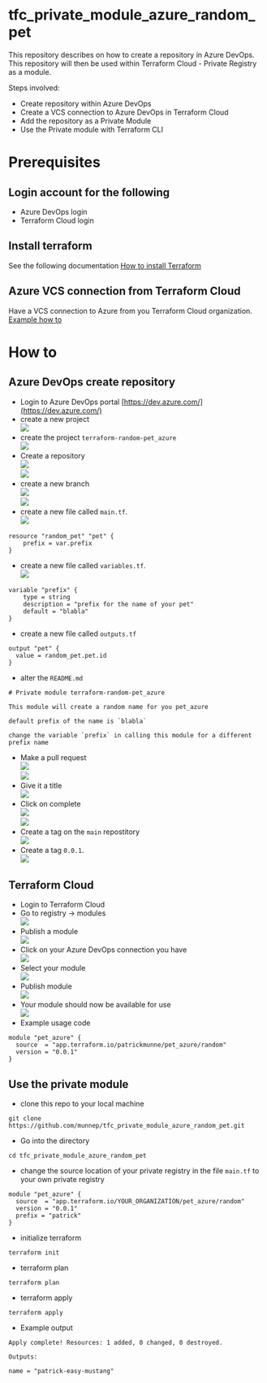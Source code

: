 # tfc_private_module_azure_random_pet

This repository describes on how to create a repository in Azure DevOps. This repository will then be used within Terraform Cloud - Private Registry as a module. 

Steps involved:
- Create repository within Azure DevOps
- Create a VCS connection to Azure DevOps in Terraform Cloud
- Add the repository as a Private Module
- Use the Private module with Terraform CLI

# Prerequisites

## Login account for the following 
- Azure DevOps login
- Terraform Cloud login

## Install terraform  
See the following documentation [How to install Terraform](https://learn.hashicorp.com/tutorials/terraform/install-cli)

## Azure VCS connection from Terraform Cloud
Have a VCS connection to Azure from you Terraform Cloud organization. [Example how to](https://github.com/munnep/tfc_azure_vcs_connection/blob/main/README.md#create-a-vcs-provider-to-azure-devops)

# How to

## Azure DevOps create repository
- Login to Azure DevOps portal
[https://dev.azure.com/](https://dev.azure.com/)
- create a new project    
![](media/2022-03-28-11-34-25.png)  
- create the project `terraform-random-pet_azure`  
![](media/2022-03-28-11-40-17.png)  
- Create a repository    
![](media/2022-03-28-11-41-32.png)   
![](media/2022-03-28-11-41-41.png)  
- create a new branch    
![](media/2022-03-28-11-42-13.png)  
![](media/2022-03-28-11-42-43.png)  
- create a new file called `main.tf`.         
![](media/2022-03-28-11-43-49.png)  
```
resource "random_pet" "pet" {
    prefix = var.prefix
}
```
- create a new file called `variables.tf`.    
![](media/2022-03-28-11-45-11.png)  
```
variable "prefix" {
    type = string
    description = "prefix for the name of your pet"
    default = "blabla"
}
```
- create a new file called `outputs.tf`
```
output "pet" {
  value = random_pet.pet.id
}
```
- alter the `README.md`
```
# Private module terraform-random-pet_azure

This module will create a random name for you pet_azure

default prefix of the name is `blabla`

change the variable `prefix` in calling this module for a different prefix name
```
- Make a pull request    
![](media/2022-03-28-11-49-35.png)  
![](media/2022-03-28-11-49-49.png)  
- Give it a title   
![](media/2022-03-28-11-51-00.png)  
- Click on complete    
![](media/2022-03-28-11-51-30.png)    
![](media/2022-03-28-11-51-43.png)  
- Create a tag on the `main` repostitory      
![](media/2022-03-28-11-52-51.png)  
- Create a tag `0.0.1`.     
![](media/2022-03-28-11-53-40.png)  

## Terraform Cloud

- Login to Terraform Cloud
- Go to registry -> modules    
![](media/2022-03-28-11-55-35.png)  
- Publish a module      
![](media/2022-03-28-11-55-55.png)  
- Click on your Azure DevOps connection you have    
![](media/2022-03-28-11-56-27.png)  
- Select your module  
![](media/2022-03-28-11-56-50.png)  
- Publish module  
![](media/2022-03-28-11-57-11.png)  
- Your module should now be available for use    
![](media/2022-03-28-11-58-17.png)   
- Example usage code
```
module "pet_azure" {
  source  = "app.terraform.io/patrickmunne/pet_azure/random"
  version = "0.0.1"
}
```

## Use the private module

- clone this repo to your local machine
```
git clone https://github.com/munnep/tfc_private_module_azure_random_pet.git
```
- Go into the directory
```
cd tfc_private_module_azure_random_pet
```
- change the source location of your private registry in the file `main.tf` to your own private registry
```
module "pet_azure" {
  source  = "app.terraform.io/YOUR_ORGANIZATION/pet_azure/random"
  version = "0.0.1"
  prefix = "patrick"
}
```
- initialize terraform
```
terraform init
```
- terraform plan
```
terraform plan
```
- terraform apply
```
terraform apply
```
- Example output
```
Apply complete! Resources: 1 added, 0 changed, 0 destroyed.

Outputs:

name = "patrick-easy-mustang"
```